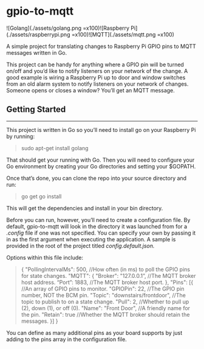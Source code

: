 # gpio-to-mqtt

![Golang](./assets/golang.png  =x100)![Raspberry Pi](./assets/raspberrypi.png =x100)![MQTT](./assets/mqtt.png  =x100)

A simple project for translating changes to Raspberry Pi GPIO pins to MQTT messages written in Go.

This project can be handy for anything where a GPIO pin will be turned on/off and you’d like to notify listeners on your network of the change. A good example is wiring a Raspberry Pi up to door and window switches from an old alarm system to notify listeners on your network of changes. Someone opens or closes a window? You’ll get an MQTT message.

## Getting Started
---
This project is written in Go so you’ll need to install go on your Raspberry Pi by running:

> sudo apt-get install golang

That should get your running with Go. Then you will need to configure your Go environment by creating your Go directories and setting your $GOPATH.

Once that’s done, you can clone the repo into your source directory and run:

> go get
> go install

This will get the dependencies and install in your bin directory.

Before you can run, however, you’ll need to create a configuration file. By default, gpio-to-mqtt will look in the directory it was launched from for a *.config* file if one was not specified. You can specify your own by passing it in as the first argument when executing the application. A sample is provided in the root of the project titled *config.default.json.*

Options within this file include:

> {
>   "PollingIntervalMs": 500, 	      //How often (in ms) to poll the GPIO pins for state changes.
>   "MQTT": {
>     "Broker": "127.0.0.1”,		      //The MQTT broker host address.
>     “Port”: 1883, 				          //The MQTT broker host port.
>  },
>  "Pins": [{ 					              //An array of GPIO pins to monitor.
>    "GPIOPin": 22,			              //The GPIO pin number, NOT the BCM pin.
>    "Topic": "downstairs/frontdoor",	//The topic to publish to on a state change.
>    "Pull": 2,					              //Whether to pull up (2), down (1), or off (0).
>    "Name": "Front Door",		        //A friendly name for the pin.
>    "Retain": true				            //Whether the MQTT broker should retain the messages.
>  }]
> }


You can define as many additional pins as your board supports by just adding to the pins array in the configuration file.
